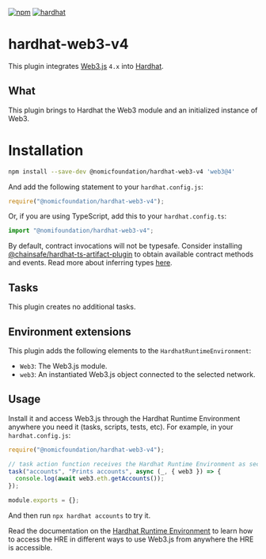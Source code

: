 [![npm](https://img.shields.io/npm/v/@nomicfoundation/hardhat-web3-v4.svg)](https://www.npmjs.com/package/@nomicfoundation/hardhat-web3-v4) [![hardhat](https://hardhat.org/buidler-plugin-badge.svg?1)](https://hardhat.org)

# hardhat-web3-v4

This plugin integrates [Web3.js](https://github.com/ethereum/web3.js) `4.x` into [Hardhat](https://hardhat.org).

## What

This plugin brings to Hardhat the Web3 module and an initialized instance of Web3.

# Installation

```bash
npm install --save-dev @nomicfoundation/hardhat-web3-v4 'web3@4'
```

And add the following statement to your `hardhat.config.js`:

```js
require("@nomicfoundation/hardhat-web3-v4");
```

Or, if you are using TypeScript, add this to your `hardhat.config.ts`:

```js
import "@nomifoundation/hardhat-web3-v4";
```

By default, contract invocations will not be typesafe. Consider installing [@chainsafe/hardhat-ts-artifact-plugin](https://www.npmjs.com/package/@chainsafe/hardhat-ts-artifact-plugin) to obtain available contract methods and events. Read more about inferring types [here](https://docs.web3js.org/guides/smart_contracts/infer_contract_types_guide/).

## Tasks

This plugin creates no additional tasks.

## Environment extensions

This plugin adds the following elements to the `HardhatRuntimeEnvironment`:

- `Web3`: The Web3.js module.
- `web3`: An instantiated Web3.js object connected to the selected network.

## Usage

Install it and access Web3.js through the Hardhat Runtime Environment anywhere you need it (tasks, scripts, tests, etc). For example, in your `hardhat.config.js`:

```js
require("@nomicfoundation/hardhat-web3-v4");

// task action function receives the Hardhat Runtime Environment as second argument
task("accounts", "Prints accounts", async (_, { web3 }) => {
  console.log(await web3.eth.getAccounts());
});

module.exports = {};
```

And then run `npx hardhat accounts` to try it.

Read the documentation on the [Hardhat Runtime Environment](https://hardhat.org/hardhat-runner/docs/advanced/hardhat-runtime-environment) to learn how to access the HRE in different ways to use Web3.js from anywhere the HRE is accessible.
